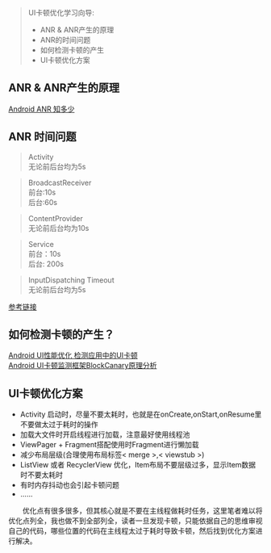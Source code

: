> UI卡顿优化学习向导:  
> 
> - ANR & ANR产生的原理
> - ANR的时间问题
> - 如何检测卡顿的产生
> - UI卡顿优化方案

## ANR & ANR产生的原理

[Android ANR 知多少](https://www.cnblogs.com/wangjie1990/p/11327055.html)

## ANR 时间问题

> Activity  
> 无论前后台均为5s

> BroadcastReceiver  
> 前台:10s  
> 后台:60s

> ContentProvider  
> 无论前后台均为10s  

> Service  
> 前台：10s  
> 后台: 200s

> InputDispatching Timeout  
> 无论前后台均为5s

[参考链接](https://blog.csdn.net/houxian1103/article/details/90232704)

## 如何检测卡顿的产生？  

[Android UI性能优化 检测应用中的UI卡顿](https://blog.csdn.net/lmj623565791/article/details/58626355)  
[Android UI卡顿监测框架BlockCanary原理分析](https://www.jianshu.com/p/e58992439793)  

## UI卡顿优化方案

- Activity 启动时，尽量不要太耗时，也就是在onCreate,onStart,onResume里不要做太过于耗时的操作
- 加载大文件时开启线程进行加载，注意最好使用线程池
- ViewPager + Fragment搭配使用时Fragment进行懒加载
- 减少布局层级(合理使用布局标签< merge >,< viewstub >)
- ListView 或者 RecyclerView 优化，Item布局不要层级过多，显示Item数据时不要太耗时
- 有时内存抖动也会引起卡顿问题
- ......

&emsp;&emsp;优化点有很多很多，但其核心就是不要在主线程做耗时任务，这里笔者难以将优化点列全，我也做不到全部列全，读者一旦发现卡顿，只能依据自己的思维审视自己的代码，哪些位置的代码在主线程太过于耗时导致卡顿，然后找到优化方案进行解决。